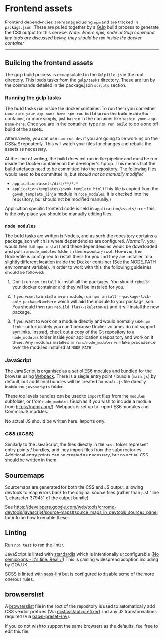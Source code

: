 # Frontend assets

Frontend dependencies are managed using `npm` and are tracked in `package.json`. These are pulled together by a [Gulp](http://gulpjs.com/) build process to generate the CSS output for this service. _Note: Where npm, node or Gulp command line tools are discussed below, they should be run inside the docker container_

------

## Building the frontend assets

The gulp build process is encapsulated in the `Gulpfile.js` in the root directory. This loads tasks from the `gulp/tasks` directory. These are run by the commands detailed in the package.json `scripts` section.

### Running the gulp tasks

The build tasks run inside the docker container. To run them you can either user `exec your-app-name-here npm run build` to run the build inside the container, or more simply, just `bashin` to the container like `bashin your-app-name-here`. Once you are in the container, type `npm run build` to do a one off build of the assets.

Alternatively, you can use `npm run dev` if you are going to be working on the CSS/JS repeatedly. This will watch your files for changes and rebuild the assets as necessary.

At the time of writing, the build does not run in the pipeline and must be run inside the Docker container on the developer's laptop. This means that the build artefacts need to be committed into the repository. The following files would need to be committed in, but _should not be manually modified_

- `application/assets/dist/**/*.*`
- `application/templates/govuk_template.html` (This file is copied from the `govuk_template_jinja` module in `node_modules`. It is checked into the repository, but should not be modified manually.)

Application specific frontend code is held in `application/assets/src` - this is the only place you should be manually editing files.


### `node_modules`
The build tasks are written in Nodejs, and as such the repository contains a package.json which is where dependencies are configured. _Normally_, you would then run `npm install` and these dependencies would be downloaded and put in a `node_modules` folder in the repository root. However, the Dockerfile is configured to install these for you and they are installed to a slightly different location inside the Docker container (See the NODE_PATH environment variable). In order to work with this, the following guidelines should be followed:

1) Don't run `npm install` to install all the packages. You should `rebuild` your docker container and they will be installed for you.

2) If you want to install a new module, run `npm install --package-lock-only packageNameHere` which will add the module to your package.json. You should then run `rebuild flask-skeleton-ui` and it will install the new package.

3) If you want to work on a module directly and would normally use `npm link` - unfortunately you can't because Docker volumes do not support symlinks. Instead, check out a copy of the Git repository to a `node_modules` folder inside your application's repository and work on it there. Any modules installed in `/src/node_modules` will take precedence over the modules installed at `NODE_PATH`

### JavaScript

The JavaScript is organised as a set of [ES6 modules](https://developer.mozilla.org/en-US/docs/Web/JavaScript/Reference/Statements/import) and bundled for the browser using [Webpack](https://github.com/webpack/docs/wiki/contents). There is a single entry point / bundle (`main.js`) by default, but additional bundles will be created for each `.js` file directly inside the `javascripts` folder.

These top levels bundles can be used to `import` files from the `modules` subfolder, or from `node_modules` (Such as if you wish to include a module from https://npmjs.org/). Webpack is set up to import ES6 modules and CommonJS modules.

No actual JS should be written here. Imports only.

### CSS (SCSS)

Similarly to the JavaScript, the files directly in the `scss` folder represent entry points / bundles, and they import files from the subdirectories. Additional entry points can be created as necessary, but no actual CSS should be written in them.

## Sourcemaps

Sourcemaps are generated for both the CSS and JS output, allowing devtools to map errors back to the original source files (rather than just "line 1, character 37948" of the output bundle).

See https://developers.google.com/web/tools/chrome-devtools/javascript/source-maps#source_maps_in_devtools_sources_panel for info on how to enable these.

## Linting

Run `npm test` to run the linter.

JavaScript is linted with [standardjs](http://standardjs.com/) which is intentionally unconfigurable ([No semicolons - it's fine. Really!](https://github.com/feross/standard#the-rules)) This is gaining widespread adoption including by GOV.UK.

SCSS is linted with [sass-lint](https://github.com/sasstools/sass-lint) but is configured to disable some of the more onerous rules.

## browserslist

A [browserslist](https://github.com/ai/browserslist) file in the root of the repository is used to automatically add CSS vendor prefixes (Via [postcss/autoprefixer](https://github.com/postcss/autoprefixer)) and any JS transformations required (Via [babel-preset-env](https://github.com/babel/babel/tree/master/packages/babel-preset-env)).

If you do not wish to support the same browsers as the defaults, feel free to edit this file.
